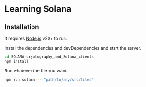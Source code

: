 # Learning Solana

## Installation

It requires [Node.js](https://nodejs.org/) v20+ to run.

Install the dependencies and devDependencies and start the server.

```sh
cd SOLANA-cryptography_and_Solana_clients
npm install
```

Run whatever the file you want.

```sh
npm run solana -- "path/to/any/src/files"
```
